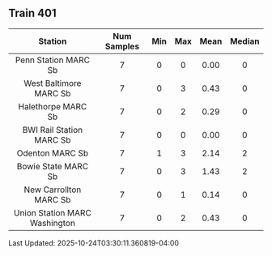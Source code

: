 ## Train 401

| Station | Num Samples | Min | Max | Mean | Median |
| :-----: | :---------: | :-: | :-: | :--: | :----: |
| Penn Station MARC Sb | 7 | 0 | 0 | 0.00 | 0 |
| West Baltimore MARC Sb | 7 | 0 | 3 | 0.43 | 0 |
| Halethorpe MARC Sb | 7 | 0 | 2 | 0.29 | 0 |
| BWI Rail Station MARC Sb | 7 | 0 | 0 | 0.00 | 0 |
| Odenton MARC Sb | 7 | 1 | 3 | 2.14 | 2 |
| Bowie State MARC Sb | 7 | 0 | 3 | 1.43 | 2 |
| New Carrollton MARC Sb | 7 | 0 | 1 | 0.14 | 0 |
| Union Station MARC Washington | 7 | 0 | 2 | 0.43 | 0 |


Last Updated: 2025-10-24T03:30:11.360819-04:00